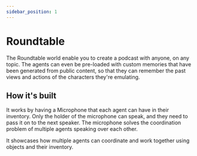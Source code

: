```yaml
---
sidebar_position: 1
---
```


# Roundtable

The Roundtable world enable you to create a podcast with anyone, on any topic. The agents can even be pre-loaded with custom memories that have been generated from public content, so that they can remember the past views and actions of the characters they're emulating. 

## How it's built

It works by having a Microphone that each agent can have in their inventory. Only the holder of the microphone can speak, and they need to pass it on to the next speaker. The microphone solves the coordination problem of multiple agents speaking over each other.

It showcases how multiple agents can coordinate and work together using objects and their inventory.